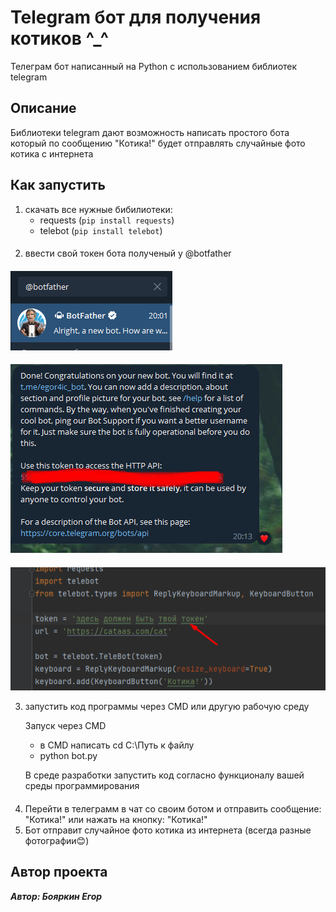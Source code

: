 # Telegram бот для получения котиков ^_^

Телеграм бот написанный на Python с использованием библиотек telegram

## Описание 

Библиотеки telegram дают возможность написать простого бота который по сообщению "Котика!" будет отправлять случайные фото котика с интернета

## Как запустить

1. скачать все нужные бибилиотеки:
    - requests (```pip install requests```)
    - telebot (```pip install telebot```)
####
2. ввести свой токен бота полученый у @botfather
####
![img.png](img.png) 
####
![img_1.png](img_1.png)
####
![img_2.png](img_2.png)

3. запустить код программы через CMD или другую рабочую среду
   
    Запуск через CMD 
   - в CMD написать cd C:\Путь к файлу
   - python bot.py

    В среде разработки запустить код согласно функционалу вашей среды программирования
####
4. Перейти в телеграмм в чат со своим ботом и отправить сообщение: "Котика!" или нажать на кнопку: "Котика!"
5. Бот отправит случайное фото котика из интернета (всегда разные фотографии😊)

## Автор проекта

_**Автор: Бояркин Егор**_
